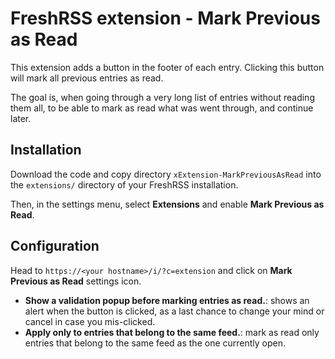 # FreshRSS extension - Mark Previous as Read
This extension adds a button in the footer of each entry. Clicking this button will mark all previous entries as read.

The goal is, when going through a very long list of entries without reading them all, to be able to mark as read what was went through, and continue later.

## Installation
Download the code and copy directory `xExtension-MarkPreviousAsRead` into the `extensions/` directory of your FreshRSS installation.

Then, in the settings menu, select **Extensions** and enable **Mark Previous as Read**.

## Configuration
Head to `https://<your hostname>/i/?c=extension` and click on **Mark Previous as Read** settings icon.

- **Show a validation popup before marking entries as read.**: shows an alert when the button is clicked, as a last chance to change your mind or cancel in case you mis-clicked.
- **Apply only to entries that belong to the same feed.**: mark as read only entries that belong to the same feed as the one currently open.
